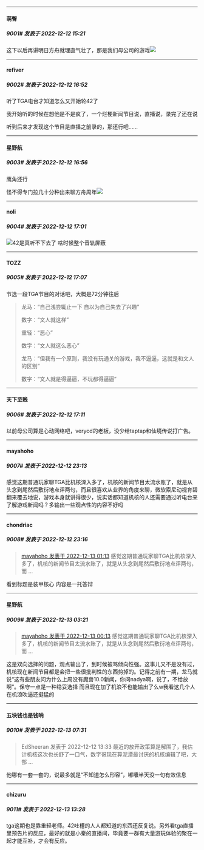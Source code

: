 

*****

####  萌臀  
##### 9001#       发表于 2022-12-12 15:21

这下以后再讲明日方舟就理直气壮了，那是我们母公司的游戏<img src="https://static.saraba1st.com/image/smiley/face2017/037.png" referrerpolicy="no-referrer">



*****

####  refiver  
##### 9002#       发表于 2022-12-12 16:52

听了TGA电台才知道怎么又开始轮42了

我开始听的时候在想他是不是疯了，一个烂梗新闻节目说，直播说，录完了还在说

听到后来才发现这个节目是直播之前录的，那还行吧……

*****

####  星野航  
##### 9003#       发表于 2022-12-12 16:56

鹰角还行

怪不得专门拉几十分种出来聊方舟周年<img src="https://static.saraba1st.com/image/smiley/face2017/067.png" referrerpolicy="no-referrer">

*****

####  noli  
##### 9004#       发表于 2022-12-12 17:01

<img src="https://static.saraba1st.com/image/smiley/face2017/004.gif" referrerpolicy="no-referrer">42是真听不下去了 啥时候整个音轨屏蔽



*****

####  TOZZ  
##### 9005#       发表于 2022-12-12 17:07

节选一段TGA节目的对话吧，大概是72分钟往后 <blockquote>龙马：“自己浅尝辄止一下 自以为自己失去了兴趣”

数字：“文人就这样”

重轻：“恶心”

数字：“文人就这么恶心”

龙马：“但我有一个原则，我没有玩通关的游戏，我不逼逼，这就是和文人的区别”

数字：“文人就是得逼逼，不玩都得逼逼”</blockquote>

*****

####  天下至贱  
##### 9006#       发表于 2022-12-12 17:11

以前母公司算是心动网络吧，verycd的老板，没少给taptap和仙境传说打广告。



*****

####  mayahoho  
##### 9007#       发表于 2022-12-12 23:13

感觉这期普通玩家聊TGA比机核深入多了，机核的新闻节目太流水账了，就是从头念到尾然后敷衍地点评两句，而且很喜欢从业界的角度来聊，微软索尼动视育碧翻来覆去地说，游戏本身就讲得很少，说实话都知道机核的人还需要通过听电台来了解游戏新闻吗？多输出一些观点性的内容不好吗

*****

####  chondriac  
##### 9008#       发表于 2022-12-12 23:16

<blockquote><a href="httphttps://bbs.saraba1st.com/2b/forum.php?mod=redirect&amp;goto=findpost&amp;pid=58913188&amp;ptid=1556697" target="_blank">mayahoho 发表于 2022-12-13 01:13</a>
感觉这期普通玩家聊TGA比机核深入多了，机核的新闻节目太流水账了，就是从头念到尾然后敷衍地点评两句，而 ...</blockquote>
看到标题是装甲核心 内容是一托答辩



*****

####  星野航  
##### 9009#       发表于 2022-12-13 03:21

<blockquote><a href="httphttps://bbs.saraba1st.com/2b/forum.php?mod=redirect&amp;goto=findpost&amp;pid=58913188&amp;ptid=1556697" target="_blank">mayahoho 发表于 2022-12-13 00:13</a>
感觉这期普通玩家聊TGA比机核深入多了，机核的新闻节目太流水账了，就是从头念到尾然后敷衍地点评两句，而 ...</blockquote>
这是双向选择的问题，观点输出了，到时候被骂倾向性强。这事儿又不是没有过，机核现在新闻节目都是会把一些很批判性的东西剪掉的。记得之前有一期，龙马就说“这有些朋友问为什么上周没有魔兽10.0新闻，你问nadya啊，说了，不给放啊”。保守一点是一种稳妥选择
而且现在加了机浪不也能输出了么w我看这几个人在机浪吹逼还挺猛的



*****

####  五块钱也是钱呐  
##### 9010#       发表于 2022-12-13 07:31

<blockquote>EdSheeran 发表于 2022-12-12 13:33
最近的放开政策算是解围了，我估计机核这次也长舒了一口气，数字哥现在算泥潭最讨厌的机核编辑了吧，大部 ...</blockquote>
他哪有一套一套的，说最多就是“不知道怎么形容”，嘟囔半天没一句有效信息



*****

####  chizuru  
##### 9011#       发表于 2022-12-13 13:28

tga这期也是靠重轻老师。42吐槽的人人都知道的东西还反复说。另外看tga直播里预告片的反应，最好的就是小秦的直播间，毕竟要一群有大量游玩体验的聚在一起才能互补，才会有反应。

